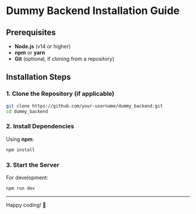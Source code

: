 # Dummy Backend Installation Guide

## Prerequisites
- **Node.js** (v14 or higher)
- **npm** or **yarn**
- **Git** (optional, if cloning from a repository)

## Installation Steps

### 1. Clone the Repository (if applicable)
```bash
git clone https://github.com/your-username/dummy_backend.git
cd dummy_backend
```

### 2. Install Dependencies
Using **npm**:
```bash
npm install
```

### 3. Start the Server
For development:
```bash
npm run dev
```

---
Happy coding! 🚀

